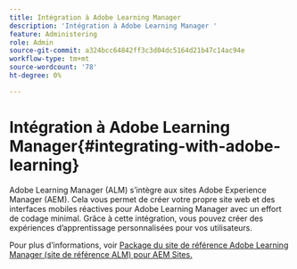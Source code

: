 ```yaml
---
title: Intégration à Adobe Learning Manager
description: 'Intégration à Adobe Learning Manager '
feature: Administering
role: Admin
source-git-commit: a324bcc64842ff3c3d04dc5164d21b47c14ac94e
workflow-type: tm+mt
source-wordcount: '78'
ht-degree: 0%

---
```


# Intégration à Adobe Learning Manager{#integrating-with-adobe-learning}

Adobe Learning Manager (ALM) s’intègre aux sites Adobe Experience Manager (AEM). Cela vous permet de créer votre propre site web et des interfaces mobiles réactives pour Adobe Learning Manager avec un effort de codage minimal. Grâce à cette intégration, vous pouvez créer des expériences d’apprentissage personnalisées pour vos utilisateurs.

Pour plus d’informations, voir [Package du site de référence Adobe Learning Manager (site de référence ALM) pour AEM Sites.](https://helpx.adobe.com/learning-manager/adobe-learning-manager-integration-aem.html)
